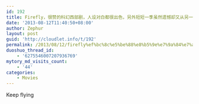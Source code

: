```yaml
---
id: 192
title: Firefly，很赞的科幻西部剧，人设对白都很出色，另外短短一季虽然遗憾却又从另一面保证了剧集的高质量
date: '2013-08-12T11:40:50+08:00'
author: Zephur
layout: post
guid: 'http://cloudlet.info/t/192'
permalink: /2013/08/12/firefly%ef%bc%8c%e5%be%88%e8%b5%9e%e7%9a%84%e7%a7%91%e5%b9%bb%e8%a5%bf%e9%83%a8%e5%89%a7%ef%bc%8c%e4%ba%ba%e8%ae%be%e5%af%b9%e7%99%bd%e9%83%bd%e5%be%88%e5%87%ba%e8%89%b2%ef%bc%8c%e5%8f%a6%e5%a4%96/
duoshuo_thread_id:
    - '6275546007207936769'
mytory_md_visits_count:
    - '44'
categories:
    - Movies
---
```


Keep flying